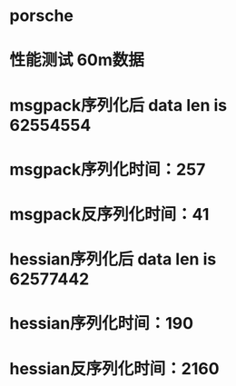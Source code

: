 # porsche
# 性能测试 60m数据
# msgpack序列化后 data len is 62554554
# msgpack序列化时间：257
# msgpack反序列化时间：41
# hessian序列化后 data len is 62577442
# hessian序列化时间：190
# hessian反序列化时间：2160
